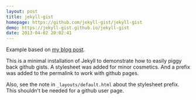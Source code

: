 ```yaml
---
layout: post
title: jekyll-gist
homepage: https://github.com/jekyll-gist/jekyll-gist
demo: https://jekyll-gist.github.io/jekyll-gist
date: 2013-04-02 20:02:41
---
```

Example based on [my blog post](http://redningja.com/dev_blog/piggyback-github-gists-for-dev-blogging).

This is a minimal installation of Jekyll to demonstrate how to easily piggy back github gists.
A stylesheet was added for minor cosmetics.
And a prefix was added to the permalink to work with github pages.

Also, see the note in `_layouts/default.html` about the stylesheet prefix.
This shouldn't be needed for a github user page.

